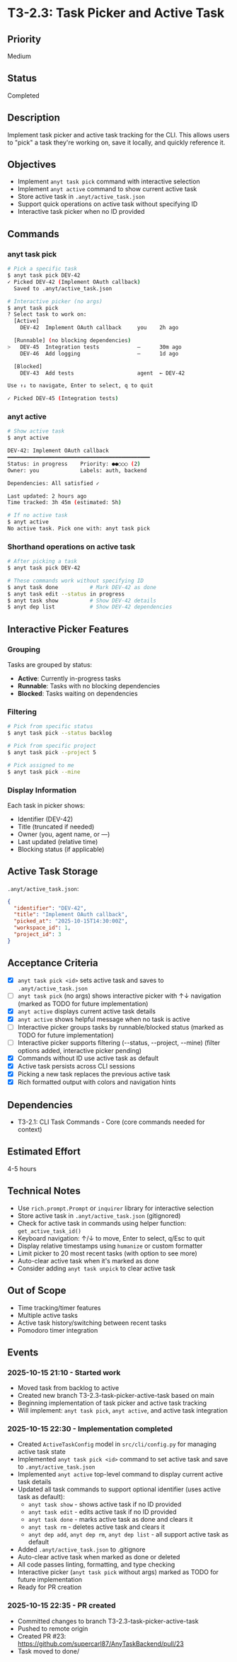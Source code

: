 # T3-2.3: Task Picker and Active Task

## Priority
Medium

## Status
Completed

## Description
Implement task picker and active task tracking for the CLI. This allows users to "pick" a task they're working on, save it locally, and quickly reference it.

## Objectives
- Implement `anyt task pick` command with interactive selection
- Implement `anyt active` command to show current active task
- Store active task in `.anyt/active_task.json`
- Support quick operations on active task without specifying ID
- Interactive task picker when no ID provided

## Commands

### anyt task pick
```bash
# Pick a specific task
$ anyt task pick DEV-42
✓ Picked DEV-42 (Implement OAuth callback)
  Saved to .anyt/active_task.json

# Interactive picker (no args)
$ anyt task pick
? Select task to work on:
  [Active]
    DEV-42  Implement OAuth callback     you    2h ago

  [Runnable] (no blocking dependencies)
>   DEV-45  Integration tests            —      30m ago
    DEV-46  Add logging                  —      1d ago

  [Blocked]
    DEV-43  Add tests                    agent  ← DEV-42

Use ↑↓ to navigate, Enter to select, q to quit

✓ Picked DEV-45 (Integration tests)
```

### anyt active
```bash
# Show active task
$ anyt active

DEV-42: Implement OAuth callback
━━━━━━━━━━━━━━━━━━━━━━━━━━━━━━━━━━━━━━━━━━━━━
Status: in progress    Priority: ●●○○○ (2)
Owner: you             Labels: auth, backend

Dependencies: All satisfied ✓

Last updated: 2 hours ago
Time tracked: 3h 45m (estimated: 5h)

# If no active task
$ anyt active
No active task. Pick one with: anyt task pick
```

### Shorthand operations on active task
```bash
# After picking a task
$ anyt task pick DEV-42

# These commands work without specifying ID
$ anyt task done          # Mark DEV-42 as done
$ anyt task edit --status in progress
$ anyt task show          # Show DEV-42 details
$ anyt dep list           # Show DEV-42 dependencies
```

## Interactive Picker Features

### Grouping
Tasks are grouped by status:
- **Active**: Currently in-progress tasks
- **Runnable**: Tasks with no blocking dependencies
- **Blocked**: Tasks waiting on dependencies

### Filtering
```bash
# Pick from specific status
$ anyt task pick --status backlog

# Pick from specific project
$ anyt task pick --project 5

# Pick assigned to me
$ anyt task pick --mine
```

### Display Information
Each task in picker shows:
- Identifier (DEV-42)
- Title (truncated if needed)
- Owner (you, agent name, or —)
- Last updated (relative time)
- Blocking status (if applicable)

## Active Task Storage

`.anyt/active_task.json`:
```json
{
  "identifier": "DEV-42",
  "title": "Implement OAuth callback",
  "picked_at": "2025-10-15T14:30:00Z",
  "workspace_id": 1,
  "project_id": 3
}
```

## Acceptance Criteria
- [x] `anyt task pick <id>` sets active task and saves to `.anyt/active_task.json`
- [ ] `anyt task pick` (no args) shows interactive picker with ↑↓ navigation (marked as TODO for future implementation)
- [x] `anyt active` displays current active task details
- [x] `anyt active` shows helpful message when no task is active
- [ ] Interactive picker groups tasks by runnable/blocked status (marked as TODO for future implementation)
- [ ] Interactive picker supports filtering (--status, --project, --mine) (filter options added, interactive picker pending)
- [x] Commands without ID use active task as default
- [x] Active task persists across CLI sessions
- [x] Picking a new task replaces the previous active task
- [x] Rich formatted output with colors and navigation hints

## Dependencies
- T3-2.1: CLI Task Commands - Core (core commands needed for context)

## Estimated Effort
4-5 hours

## Technical Notes
- Use `rich.prompt.Prompt` or `inquirer` library for interactive selection
- Store active task in `.anyt/active_task.json` (gitignored)
- Check for active task in commands using helper function: `get_active_task_id()`
- Keyboard navigation: ↑/↓ to move, Enter to select, q/Esc to quit
- Display relative timestamps using `humanize` or custom formatter
- Limit picker to 20 most recent tasks (with option to see more)
- Auto-clear active task when it's marked as done
- Consider adding `anyt task unpick` to clear active task

## Out of Scope
- Time tracking/timer features
- Multiple active tasks
- Active task history/switching between recent tasks
- Pomodoro timer integration

## Events

### 2025-10-15 21:10 - Started work
- Moved task from backlog to active
- Created new branch T3-2.3-task-picker-active-task based on main
- Beginning implementation of task picker and active task tracking
- Will implement: `anyt task pick`, `anyt active`, and active task integration

### 2025-10-15 22:30 - Implementation completed
- Created `ActiveTaskConfig` model in `src/cli/config.py` for managing active task state
- Implemented `anyt task pick <id>` command to set active task and save to `.anyt/active_task.json`
- Implemented `anyt active` top-level command to display current active task details
- Updated all task commands to support optional identifier (uses active task as default):
  - `anyt task show` - shows active task if no ID provided
  - `anyt task edit` - edits active task if no ID provided
  - `anyt task done` - marks active task as done and clears it
  - `anyt task rm` - deletes active task and clears it
  - `anyt dep add`, `anyt dep rm`, `anyt dep list` - all support active task as default
- Added `.anyt/active_task.json` to .gitignore
- Auto-clear active task when marked as done or deleted
- All code passes linting, formatting, and type checking
- Interactive picker (`anyt task pick` without args) marked as TODO for future implementation
- Ready for PR creation

### 2025-10-15 22:35 - PR created
- Committed changes to branch T3-2.3-task-picker-active-task
- Pushed to remote origin
- Created PR #23: https://github.com/supercarl87/AnyTaskBackend/pull/23
- Task moved to done/
